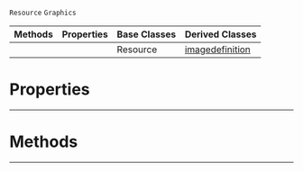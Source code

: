  `Resource` `Graphics`



|Methods|Properties|Base Classes|Derived Classes|
|---|---|---|---|
| | |Resource|[imagedefinition](https://github.com/dragonCASTjosh/PlasmaDocs/blob/master/code_reference/class_reference/imagedefinition.markdown)|


 #  Properties


---  
 #  Methods


---  
 

 